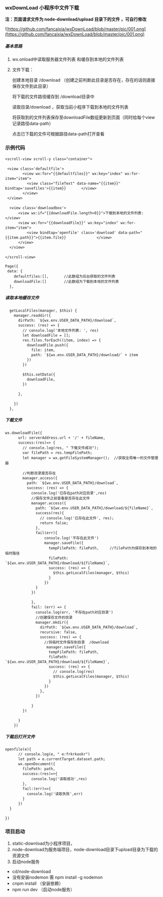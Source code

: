 ### wxDownLoad 小程序中文件下载

**注：页面请求文件为 node-download/upload 目录下的文件 ，可自行修改**

![https://github.com/fancaixia/wxDownLoad/blob/master/pic/001.png](https://github.com/fancaixia/wxDownLoad/blob/master/pic/001.png)

##### 基本思路
1. wx.onload中读取服务器文件列表 和缓存到本地的文件列表

2. 文件下载：

    创建本地目录 /download   （创建之前判断此目录是否存在，存在的话则直接保存文件到此目录）

    将下载的文件路径缓存到 /download目录中

    读取目录/download ，获取当前小程序下载到本地的文件列表

    将获取到的文件列表保存至downloadFile数组更新到页面（同时给每个view记录路径data-path）

    点击已下载的文件可根据路径data-path打开查看

### 示例代码
```
<scroll-view scroll-y class="container">

 <view class='defaultfile'>
        <view wx:for="{{defaultfiles}}" wx:key="index" wx:for-item="item">
          <view class="fileText" data-name="{{item}}" bindtap='savefiles'>{{item}}       </view>
        </view>
 </view>  

  <view class='downloadbox'>
      <view wx:if="{{downloadFile.length>0}}">下载到本地的文件列表: </view>
      <view wx:for="{{downloadFile}}" wx:key="index" wx:for-item="item">
          <view bindtap='openfile' class='download' data-path="{{item.path}}">{{item.file}}              </view>
      </view>
  </view>

</scroll-view>
```
```
Page({
 data: {
    defaultfiles:[],       //此数组为后台获取的文件列表 
    downloadFile:[]        //此数组为下载到本地的文件列表
  },
```

##### 读取本地缓存文件
```
  getLocalFiles(manager, $this) {
    manager.readdir({
      dirPath: `${wx.env.USER_DATA_PATH}/download`,
      success: (res) => {
        // console.log('本地文件列表: ', res)
        let downloadFile = [];
        res.files.forEach((item, index) => {
          downloadFile.push({
            file: item,
            path: `${wx.env.USER_DATA_PATH}/download/` + item
          })
        })

        $this.setData({
          downloadFile,
        })

      },

    })
  },
```
##### 下载文件
```
wx.downloadFile({
      url: serverAddress.url + '/' + fileName,   
      success:(res)=> {
        // console.log(res, " 下载文件成功");
        var filePath = res.tempFilePath;
        let manager = wx.getFileSystemManager();  //获取全局唯一的文件管理器

        //判断目录是否存在
        manager.access({
          path: `${wx.env.USER_DATA_PATH}/download`,
          success: (res) => {
            console.log('已存在path对应目录',res)
            //保存文件之前查看是否存在此文件  
            manager.access({
              path: `${wx.env.USER_DATA_PATH}/download/${fileName}`, 
              success(res){
                // console.log('已存在此文件', res);
                return false;
              },
              fail(err){
                  console.log('不存在此文件')
                  manager.saveFile({
                    tempFilePath: filePath,     //filePath为保存到本地的临时路径
                    filePath: `${wx.env.USER_DATA_PATH}/download/${fileName}`,
                    success: (res) => {
                      $this.getLocalFiles(manager, $this)
                    }
                  })
              }
            })

            },
            fail: (err) => {
              console.log(err, '不存在path对应目录')
              //创建保存文件的目录
              manager.mkdir({
                dirPath: `${wx.env.USER_DATA_PATH}/download`,
                recursive: false,
                success: (res) => {
                  //将临时文件保存到目录  /download
                   manager.saveFile({
                    tempFilePath: filePath,
                    filePath: `${wx.env.USER_DATA_PATH}/download/${fileName}`,
                    success: (res) => {
                      // console.log(res)
                      $this.getLocalFiles(manager, $this)
                    }
                  })
                },
              })

            }
        })

      }
    })
```
##### 下载后打开文件
```
openfile(e){
      // console.log(e, " e:frkrkookr")
      let path = e.currentTarget.dataset.path;
      wx.openDocument({
        filePath: path,
        success:(res)=>{
            console.log('读取成功',res)
        },
        fail:(err)=>{
          console.log('读取失败',err)
        }
      })
  }

})
```
### 项目启动
1. static-download为小程序项目，
2. node-download为服务端项目，node-download目录下upload目录为下载的资源文件
3. 启动node服务  
  - cd/node-download 
  - 没有安装nodemon 需 npm install -g nodemon
  - cnpm install （安装依赖） 
  - npm run dev （启动node服务）



